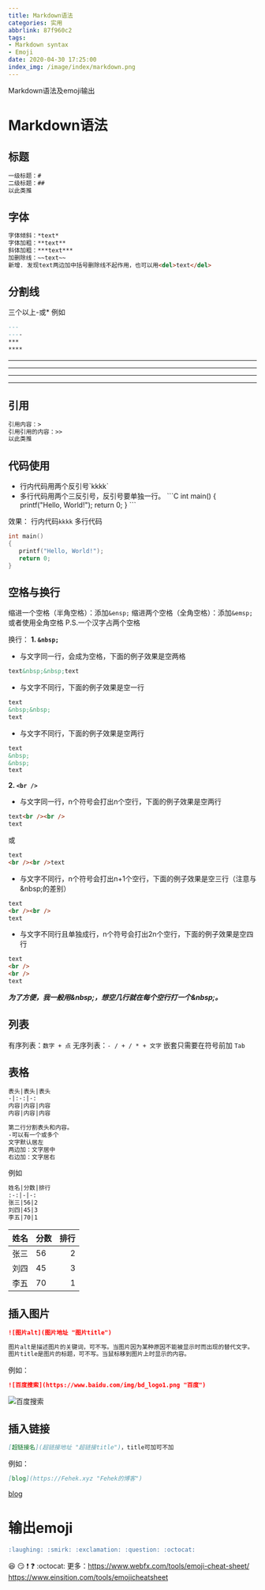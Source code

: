```yaml
---
title: Markdown语法
categories: 实用
abbrlink: 87f960c2
tags: 
- Markdown syntax
- Emoji
date: 2020-04-30 17:25:00
index_img: /image/index/markdown.png
---
```

Markdown语法及emoji输出
<!-- more -->

# Markdown语法
## 标题
```md
一级标题：#
二级标题：##
以此类推
```

## 字体
```md
字体倾斜：*text*
字体加粗：**text**
斜体加粗：***text***
加删除线：~~text~~ 
新增. 发现text两边加中括号删除线不起作用，也可以用<del>text</del>
```

## 分割线
三个以上\-或\*
例如
```md
---
----
***
****
```

---
----
***
****

## 引用　
```md
引用内容：>　　　
引用引用的内容：>>　
以此类推
```

## 代码使用
+ 行内代码用两个反引号\`kkkk\`
+ 多行代码用两个三反引号，反引号要单独一行。
\`\`\`C
int main()
{
   printf("Hello, World!");
   return 0;
}
\`\`\`

效果：
行内代码`kkkk`
多行代码
```c
int main()
{
   printf("Hello, World!");
   return 0;
}
```


## 空格与换行
缩进一个空格（半角空格）：添加`&ensp;`
缩进两个空格（全角空格）：添加`&emsp;`或者使用全角空格
P.S.一个汉字占两个空格

换行：
**1. `&nbsp;`**
- 与文字同一行，会成为空格，下面的例子效果是空两格
```html
text&nbsp;&nbsp;text
```
- 与文字不同行，下面的例子效果是空一行
```html
text
&nbsp;&nbsp;
text
```
- 与文字不同行，下面的例子效果是空两行
```html
text
&nbsp;
&nbsp;
text
```
**2. `<br />`**
- 与文字同一行，n个符号会打出n个空行，下面的例子效果是空两行
```html
text<br /><br />
text
```
或
```html
text
<br /><br />text
```
- 与文字不同行，n个符号会打出n+1个空行，下面的例子效果是空三行（注意与\&nbsp;的差别）
```html
text
<br /><br />
text
```
- 与文字不同行且单独成行，n个符号会打出2n个空行，下面的例子效果是空四行
```html
text
<br />
<br />
text
```
***为了方便，我一般用\&nbsp;，想空几行就在每个空行打一个\&nbsp;。***

## 列表
有序列表：`数字 + 点`
无序列表：`- / + / * + 文字`
嵌套只需要在符号前加 `Tab`

## 表格
```markdown
表头|表头|表头
-|:-:|-:
内容|内容|内容
内容|内容|内容

第二行分割表头和内容。
-可以有一个或多个
文字默认居左
两边加：文字居中
右边加：文字居右
```
例如
```markdown
姓名|分数|排行
:-:|-|-:
张三|56|2
刘四|45|3
李五|70|1
```
姓名|分数|排行
:-:|-|-:
张三|56|2
刘四|45|3
李五|70|1

## 插入图片
```markdown
![图片alt](图片地址 "图片title")

图片alt是描述图片的关键词，可不写。当图片因为某种原因不能被显示时而出现的替代文字。
图片title是图片的标题，可不写。当鼠标移到图片上时显示的内容。
```
例如：
```markdown
![百度搜索](https://www.baidu.com/img/bd_logo1.png "百度")
```
![百度搜索](https://www.baidu.com/img/bd_logo1.png "百度")

## 插入链接
```markdown
[超链接名](超链接地址 "超链接title")，title可加可不加
```
例如：
```markdown
[blog](https://Fehek.xyz "Fehek的博客")
```
[blog](/https://Fehek.xyz "Fehek的博客")

# 输出emoji
```markdown
:laughing: :smirk: :exclamation: :question: :octocat:
```
:laughing: :smirk: :exclamation: :question: :octocat:
更多：https://www.webfx.com/tools/emoji-cheat-sheet/
https://www.einsition.com/tools/emojicheatsheet
